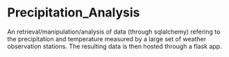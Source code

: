 # Precipitation_Analysis

An retrieval/manipulation/analysis of data (through sqlalchemy) refering to the precipitation and temperature measured by a large set of weather observation stations. The resulting data is then hosted through a flask app.